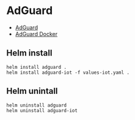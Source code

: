 # AdGuard
- [AdGuard](https://github.com/AdguardTeam/AdGuardHome)
- [AdGuard Docker](https://hub.docker.com/r/adguard/adguardhome)

## Helm install
```
helm install adguard .
helm install adguard-iot -f values-iot.yaml .
```

## Helm unintall
```
helm uninstall adguard
helm uninstall adguard-iot
``` 
